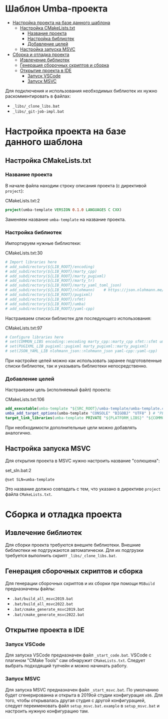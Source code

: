 # Шаблон Umba-проекта

  - [Настройка проекта на базе данного шаблона](#user-content-настройка-проекта-на-базе-данного-шаблона)
    - [Настройка CMakeLists.txt](#user-content-настройка-cmakeliststxt)
      - [Название проекта](#user-content-название-проекта)
      - [Настройка библиотек](#user-content-настройка-библиотек)
      - [Добавление целей](#user-content-добавление-целей)
    - [Настройка запуска MSVC](#user-content-настройка-запуска-msvc)
  - [Сборка и отладка проекта](#user-content-сборка-и-отладка-проекта)
    - [Извлечение библиотек](#user-content-извлечение-библиотек)
    - [Генерация сборочных скриптов и сборка](#user-content-генерация-сборочных-скриптов-и-сборка)
    - [Открытие проекта в IDE](#user-content-открытие-проекта-в-ide)
      - [Запуск VSCode](#user-content-запуск-vscode)
      - [Запуск MSVC](#user-content-запуск-msvc)


Для подключения и использования необходимых библиотек их нужно раскомментировать в файлах:

 - `_libs/_clone_libs.bat`
 - `_libs/_git-job-impl.bat`


# Настройка проекта на базе данного шаблона

## Настройка CMakeLists.txt

### Название проекта

В начале файла находим строку описания проекта (с директивой `project`):

CMakeLists.txt:2
```cmake
project(umba-template VERSION 0.1.0 LANGUAGES C CXX)
```

Заменяем название `umba-template` на название проекта.



### Настройка библиотек

Импортируем нужные библиотеки:

CMakeLists.txt:30
```cmake
# Import libraries here
# add_subdirectory(${LIB_ROOT}/encoding)
# add_subdirectory(${LIB_ROOT}/marty_cpp)
# add_subdirectory(${LIB_ROOT}/marty_pugixml)
# add_subdirectory(${LIB_ROOT}/marty_tr)
# add_subdirectory(${LIB_ROOT}/marty_yaml_toml_json)
# add_subdirectory(${LIB_ROOT}/nlohmann)    # https://json.nlohmann.me/integration/cmake/#external
# add_subdirectory(${LIB_ROOT}/pugixml)
# add_subdirectory(${LIB_ROOT}/sfmt)
# add_subdirectory(${LIB_ROOT}/umba)
# add_subdirectory(${LIB_ROOT}/yaml-cpp)
```


Настраиваем списки библиотек для последующего использования:

CMakeLists.txt:97
```cmake
# Configure libraries here
# set(COMMON_LIBS encoding::encoding marty_cpp::marty_cpp sfmt::sfmt umba::umba)
# set(PUGIXML_LIB pugixml::pugixml marty_pugixml::marty_pugixml)
# set(JSON_YAML_LIB nlohmann_json::nlohmann_json yaml-cpp::yaml-cpp)
```

При настройке целей можно как использовать заранее подготовленные списки библиотек, так и указывать библиотеки непосредственно.


### Добавление целей

Настраиваем цель (исполняемый файл) проекта:

CMakeLists.txt:106
```cmake
add_executable(umba-template "${SRC_ROOT}/umba-template/umba-template.cpp" "${headers}")
umba_add_target_options(umba-template "CONSOLE" "BIGOBJ" "UTF8" ) # "PEDANTIC" "WERR"
target_link_libraries(umba-template PRIVATE "${PLATFORM_LIBS}" "${COMMON_LIBS}")
```

При необходимости дополнительные цели можно добавлять аналогично.


## Настройка запуска MSVC

Для открытия проекта в MSVC нужно настроить название "солюшена":

set_sln.bat:2
```
@set SLN=umba-template
```

Это название должно совпадать с тем, что указано в директиве `project` файла `CMakeLists.txt`.


# Сборка и отладка проекта


## Извлечение библиотек

Для сборки проекта требуются внешнте библиотеки. Внешние библиотеки не подгружаются автоматически.
Для их подгрузки требуется выполнить скрипт `_libs/_clone_libs.bat`.


## Генерация сборочных скриптов и сборка

Для генерации сборочных скриптов и их сборки при помощи `MSBuild` предназначены файлы:

 - `.bat/build_all_msvc2019.bat`
 - `.bat/build_all_msvc2022.bat`
 - `.bat/cmake_generate_msvc2019.bat`
 - `.bat/cmake_generate_msvc2022.bat`


## Открытие проекта в IDE

### Запуск VSCode

Для запуска VSCode предназначен файл `_start_code.bat`. 
VSCode с плагином "CMake Tools" сам обнаружит `CMakeLists.txt`. Следует выбрать подходящий тулчейн
и можно начинать работу.


### Запуск MSVC

Для запуска MSVC предназначен файл `_start_msvc.bat`.
По умолчанию будет сгенерированна и открыта в 2019ой студии конфигурация `x86`.
Для того, чтобы открывалась другая студия с другой конфигурацией, следует
переименовать файл `setup_msvc.bat.example` в `setup_msvc.bat` и настроить нужную конфигурацию там.





